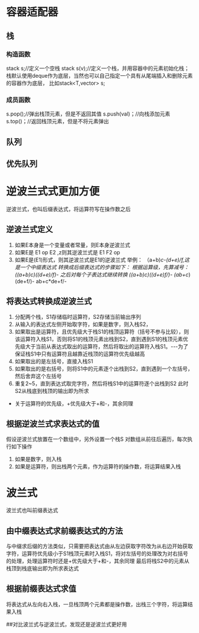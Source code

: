 # 容器适配器
## 栈
### 构造函数
stack<T> s;//定义一个空栈
stack<T> s(v);//定义一个栈，并用容器中的元素初始化栈；
栈默认使用deque作为底层，当然也可以自己指定一个具有从尾端插入和删除元素的容器作为底层，
比如stack<T,vector<T>> s;
### 成员函数
s.pop();//弹出栈顶元素，但是不返回其值
s.push(val)；//向栈添加元素
s.top()；//返回栈顶元素，但是不将元素弹出
## 队列
## 优先队列

# 逆波兰式式更加方便
逆波兰式，也叫后缀表达式，将运算符写在操作数之后

## 逆波兰式定义
1. 如果E本身是一个变量或者常量，则E本身逆波兰式
2. 如果E是 E1 op E2 ,z则其逆波兰式是 E1 F2 op
3. 如果E是(E1)形式，则其逆波兰式是E1的逆波兰式
举例：
（a+b)*c-(d+e)/f,这是一个中缀表达式
转换成后缀表达式的步骤如下：
根据运算级，先算减号：
((a+b)*c)((d+e)/f)-
之后对每个子表达式继续转换
((a+b)c*)((d+e)f/)-
(ab+c*)(de+f/)-
ab+c*de+f/-
## 将表达式转换成逆波兰式
1. 分配两个栈，S1存储临时运算符，S2存储当前输出序列
2. 从输入的表达式左侧开始取字符，如果是数字，则入栈S2，
3. 如果取出是运算符，且优先级大于栈S1的栈顶运算符（括号不参与比较），则该运算符入栈S1，否则将S1的栈顶元素出栈到S2，直到遇到S1的栈顶元素优先级大于当前从表达式取出的运算符，然后将取出的运算符入栈S1。---为了保证栈S1中只有运算符且越靠近栈顶的运算符优先级越高
4. 如果取出的是左括号，直接入栈S1
5. 如果取出的是右括号，则将S1中的元素逐个出栈到S2，直到遇到一个左括号，然后舍弃这个左括号
6. 重复2~5，直到表达式取完字符，然后将栈S1中的运算符逐个出栈到S2
此时S2从栈底到栈顶的输出即为所求
- 关于运算符的优先级，+优先级大于+和-，其余同理
## 根据逆波兰式求表达式的值
假设逆波兰式放置在一个数组中，另外设置一个栈S
对数组从前往后遍历，每次执行如下操作
1. 如果是数字，则入栈
2. 如果是运算符，则出栈两个元素，作为运算符的操作数，将运算结果入栈

# 波兰式
波兰式也叫前缀表达式
## 由中缀表达式求前缀表达式的方法
与中缀求后缀的方法类似，只需要把表达式由从左边获取字符改为从右边开始获取字符，运算符优先级小于S1栈顶元素时入栈S1，将对左括号的处理改为对右括号的处理，处理运算符时还是+优先级大于+和-，其余同理
最后将栈S2中的元素从栈顶到栈底输出即为所求表达式
## 根据前缀表达式求值
将表达式从左向右入栈，一旦栈顶两个元素都是操作数，出栈三个字符，将运算结果入栈

##对比波兰式与逆波兰式，发现还是逆波兰式更好用
